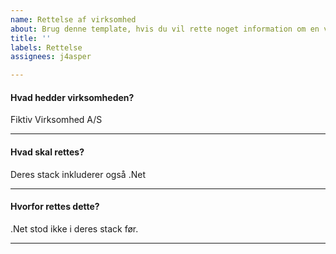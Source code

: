 ```yaml
---
name: Rettelse af virksomhed
about: Brug denne template, hvis du vil rette noget information om en virksomhed.
title: ''
labels: Rettelse
assignees: j4asper

---
```


#### Hvad hedder virksomheden?  

Fiktiv Virksomhed A/S

---

#### Hvad skal rettes?  

Deres stack inkluderer også .Net

---

#### Hvorfor rettes dette?

.Net stod ikke i deres stack før.

---
